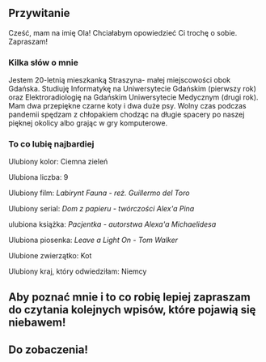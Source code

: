 ## Przywitanie

Cześć, mam na imię Ola!
Chciałabym opowiedzieć Ci trochę o sobie.
Zapraszam!





### Kilka słów o mnie

Jestem 20-letnią mieszkanką Straszyna- małej miejscowości obok Gdańska. Studiuję Informatykę na Uniwersytecie Gdańskim (pierwszy rok) oraz Elektroradiologię na Gdańskim Uniwersytecie Medycznym (drugi rok). Mam dwa przepiękne czarne koty i dwa duże psy. Wolny czas podczas pandemii spędzam z chłopakiem chodząc na długie spacery po naszej pięknej okolicy albo grając w gry komputerowe.

### To co lubię najbardiej

Ulubiony kolor: Ciemna zieleń

Ulubiona liczba: 9

Ulubiony film: _Labirynt Fauna - reż. Guillermo del Toro_

Ulubiony serial: _Dom z papieru - twórczości Alex'a Pina_

ulubiona książka: _Pacjentka - autorstwa Alexa'a Michaelidesa_

Ulubiona piosenka: _Leave a Light On - Tom Walker_

Ulubione zwierzątko: Kot

Ulubiony kraj, który odwiedziłam: Niemcy


## Aby poznać mnie i to co robię lepiej zapraszam do czytania kolejnych wpisów, które pojawią się niebawem!
## Do zobaczenia!
